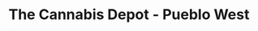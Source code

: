 ---
title: "The Cannabis Depot - Pueblo West"
url: /pueblo-west/the-cannabis-depot-pueblo-west/
shop: Hanf
---
